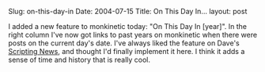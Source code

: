 Slug: on-this-day-in
Date: 2004-07-15
Title: On This Day In...
layout: post

I added a new feature to monkinetic today: &quot;On This Day In [year]&quot;. In the right column I&#39;ve now got links to past years on monkinetic when there were posts on the current day&#39;s date. I&#39;ve always liked the feature on Dave&#39;s <a href="http://archive.scripting.com/dir/davesWorld/onThisDayIn">Scripting News</a>, and thought I&#39;d finally implement it here. I think it adds a sense of time and history that is really cool.
